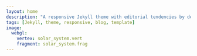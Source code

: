 ```yaml
---
layout: home
description: "A responsive Jekyll theme with editorial tendencies by designer Michael Rose."
tags: [Jekyll, theme, responsive, blog, template]
image:
  webgl:
    vertex: solar_system.vert
    fragment: solar_system.frag
---
```

